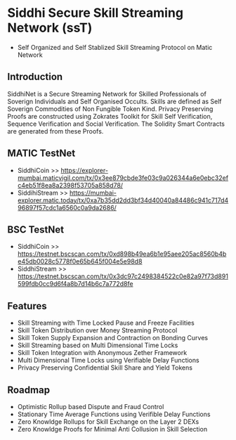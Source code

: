 # Siddhi Secure Skill Streaming Network (ssT)
- Self Organized and Self Stablized Skill Streaming Protocol on Matic Network

## Introduction

SiddhiNet is a Secure Streaming Network for Skilled Professionals of Soverign Individuals and Self Organised Occults. Skills are defined as Self Soverign Commodities of Non Fungible Token Kind. Privacy Preserving Proofs are constructed using Zokrates Toolkit for Skill Self Verification, Sequence Verification and Social Verification. The Solidity Smart Contracts are generated from these Proofs. 

## MATIC TestNet
- SiddhiCoin >> https://explorer-mumbai.maticvigil.com/tx/0x3ee879cbde3fe03c9a026344a6e0ebc32efc4eb51f8ea8a2398f53705a858d78/
- SiddihiStream >> https://mumbai-explorer.matic.today/tx/0xa7b35dd2dd3bf34d40040a84486c941c717d496897f57cdc1a6560c0a9da2686/

## BSC TestNet
- SiddhiCoin >> https://testnet.bscscan.com/tx/0xd898b49ea6b1e95aee205ac8560b4be45db0028c5778f0e65b645f004e5e98d8
- SiddhiStream >> https://testnet.bscscan.com/tx/0x3dc97c2498384522c0e82a97f73d891599fdb0cc9d6f4a8b7d14b6c7a772d8fe

## Features
- Skill Streaming with Time Locked Pause and Freeze Facilities
- Skill Token Distribution over Money Streaming Protocol
- Skill Token Supply Expansion and Contraction on Bonding Curves
- Skill Streaming based on Multi Dimensional Time Locks
- Skill Token Integration with Anonymous Zether Framework
- Multi Dimensional Time Locks using Verifiable Delay Functions
- Privacy Preserving Confidential Skill Share and Yield Tokens

## Roadmap
- Optimistic Rollup based Dispute and Fraud Control
- Stationary Time Average Functions using Verifible Delay Functions 
- Zero Knowldge Rollups for Skill Exchange on the Layer 2 DEXs
- Zero Knowldge Proofs for Minimal Anti Collusion in Skill Selection
